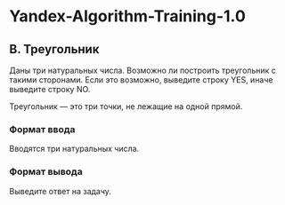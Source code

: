 # Yandex-Algorithm-Training-1.0

## B. Треугольник

Даны три натуральных числа. Возможно ли построить треугольник с такими сторонами. Если это возможно, выведите строку
YES, иначе выведите строку NO.

Треугольник — это три точки, не лежащие на одной прямой.

### Формат ввода

Вводятся три натуральных числа.

### Формат вывода

Выведите ответ на задачу.